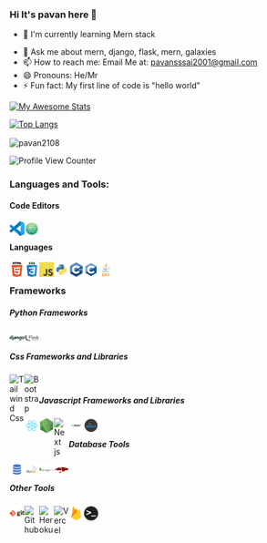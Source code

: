 ### Hi It's pavan here 👋

<!--
**pavan2108/pavan2108** is a ✨ _special_ ✨ repository because its `README.md` (this file) appears on your GitHub profile.

Here are some ideas to get you started:
-->
<!-- - 🔭 I’m currently working on ... -->
- 🌱 I'm currently learning Mern stack
<!-- - 👯 I’m looking to collaborate on ... -->
<!-- - 🤔 I’m looking for help with ... -->
- 💬 Ask me about mern, django, flask, mern, galaxies
- 📫 How to reach me: Email Me at: pavansssai2001@gmail.com
- 😄 Pronouns: He/Mr
- ⚡ Fun fact: My first line of code is "hello world"


[![My Awesome Stats](https://awesome-github-stats.azurewebsites.net/user-stats/pavan2108?cardType=level&theme=vue-dark)](https://git.io/awesome-stats-card)


[![Top Langs](https://github-readme-stats.vercel.app/api/top-langs/?username=pavan2108&exclude_repo=github-readme-stats,pavan2108.github.io)](https://github.com/pavan2108/github-readme-stats)

<p><img align="center" src="https://github-readme-streak-stats.herokuapp.com/?user=pavan2108&" alt="pavan2108" /></p>



![Profile View Counter](https://visitor-badge.glitch.me/badge?page_id=pavan2108.pavan2108)

### Languages and Tools:

#### Code Editors
<img align="left" alt="Visual Studio Code" width="26px" src="https://raw.githubusercontent.com/github/explore/80688e429a7d4ef2fca1e82350fe8e3517d3494d/topics/visual-studio-code/visual-studio-code.png" />
<img align="left" alt="Atom" width="26px"
     src="https://raw.githubusercontent.com/github/explore/80688e429a7d4ef2fca1e82350fe8e3517d3494d/topics/atom/atom.png" />
<br />

#### Languages
<img align="left" alt="HTML5" width="26px" src="https://raw.githubusercontent.com/github/explore/80688e429a7d4ef2fca1e82350fe8e3517d3494d/topics/html/html.png" />
<img align="left" alt="CSS3" width="26px" src="https://raw.githubusercontent.com/github/explore/80688e429a7d4ef2fca1e82350fe8e3517d3494d/topics/css/css.png" />
<img align="left" alt="JavaScript" width="26px" src="https://raw.githubusercontent.com/github/explore/80688e429a7d4ef2fca1e82350fe8e3517d3494d/topics/javascript/javascript.png" />
<img align="left" alt="Python" width="26px" src="https://raw.githubusercontent.com/github/explore/80688e429a7d4ef2fca1e82350fe8e3517d3494d/topics/python/python.png" />
<img align="left" alt="C++" width="26px" src="https://raw.githubusercontent.com/github/explore/180320cffc25f4ed1bbdfd33d4db3a66eeeeb358/topics/cpp/cpp.png" />
<img align="left" alt="C" width="26px" src="https://raw.githubusercontent.com/github/explore/f3e22f0dca2be955676bc70d6214b95b13354ee8/topics/c/c.png" />
<img align="left" alt="Java" width="26px" src="https://raw.githubusercontent.com/github/explore/80688e429a7d4ef2fca1e82350fe8e3517d3494d/topics/java/java.png" />

<br />

### Frameworks


##### Python Frameworks
<img align="left" alt="Django" width="26px" src="https://raw.githubusercontent.com/github/explore/80688e429a7d4ef2fca1e82350fe8e3517d3494d/topics/django/django.png" 
/>
<img align="left" alt="Flask" width="26px"
     src="https://raw.githubusercontent.com/github/explore/80688e429a7d4ef2fca1e82350fe8e3517d3494d/topics/flask/flask.png"
     />

<br />

##### Css Frameworks and Libraries

<img align="left" alt="Tailwind Css" width="26px"
     src="https://tailwindcss.com/_next/static/media/social-square.b622e290e82093c36cca57092ffe494f.jpg"
     />
<img align="left" alt="Bootstrap" width="26px"
     src="https://upload.wikimedia.org/wikipedia/commons/thumb/b/b2/Bootstrap_logo.svg/1200px-Bootstrap_logo.svg.png"
     />
<br />

##### Javascript Frameworks and Libraries

<img align="left" alt="React" width="26px" src="https://raw.githubusercontent.com/github/explore/80688e429a7d4ef2fca1e82350fe8e3517d3494d/topics/react/react.png" />
<img align="left" alt="Node.js" width="26px" src="https://raw.githubusercontent.com/github/explore/80688e429a7d4ef2fca1e82350fe8e3517d3494d/topics/nodejs/nodejs.png" />
<img align="left" alt="Next js" width="26px"
     src="https://upload.wikimedia.org/wikipedia/commons/thumb/8/8e/Nextjs-logo.svg/1280px-Nextjs-logo.svg.png"
     />
 <img align="left" alt="Jquery" width="26px"
      src="https://raw.githubusercontent.com/github/explore/80688e429a7d4ef2fca1e82350fe8e3517d3494d/topics/jquery/jquery.png"
      />
<img align="left" alt="Ajax" width="26px"
     src="https://raw.githubusercontent.com/github/explore/8be26d91eb231fec0b8856359979ac09f27173fd/topics/ajax/ajax.png"
     />
 
 <br />
 
##### Database Tools
<img align="left" alt="SQL" width="26px" src="https://raw.githubusercontent.com/github/explore/80688e429a7d4ef2fca1e82350fe8e3517d3494d/topics/sql/sql.png" />
<img align="left" alt="MySQL" width="26px" src="https://raw.githubusercontent.com/github/explore/80688e429a7d4ef2fca1e82350fe8e3517d3494d/topics/mysql/mysql.png" />
<img align="left" alt="MongoDB" width="26px" src="https://raw.githubusercontent.com/github/explore/80688e429a7d4ef2fca1e82350fe8e3517d3494d/topics/mongodb/mongodb.png" />
<img align="left" alt="Mongoose" width="26px"
     src="https://raw.githubusercontent.com/github/explore/80688e429a7d4ef2fca1e82350fe8e3517d3494d/topics/mongoose/mongoose.png"
     />

<br />

##### Other Tools
<img align="left" alt="Git" width="26px" src="https://raw.githubusercontent.com/github/explore/80688e429a7d4ef2fca1e82350fe8e3517d3494d/topics/git/git.png" />
<img align="left" alt="Github" width="26px"
     src="https://github.com/fluidicon.png"
     />
<img align="left" alt="Heroku" width="26px"
     src="https://images.g2crowd.com/uploads/product/image/social_landscape/social_landscape_bf0fb4cb7fe948c42f37ded73895638f/salesforce-heroku.png"
     />
<img align="left" alt="Vercel" width="26px"
     src="https://mms.businesswire.com/media/20211123005573/en/929867/23/vercel-logo-freelogovectors.net.jpg"
     />
<img align="left" alt="Firebase" width="26px" src="https://raw.githubusercontent.com/github/explore/80688e429a7d4ef2fca1e82350fe8e3517d3494d/topics/firebase/firebase.png" />
<img align="left" alt="Terminal" width="26px" src="https://raw.githubusercontent.com/github/explore/80688e429a7d4ef2fca1e82350fe8e3517d3494d/topics/terminal/terminal.png" />
